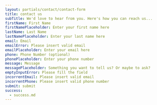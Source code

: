 ```yaml
---
layout: partials/contact/contact-form
title: contact us
subTitle: We'd love to hear from you. Here's how you can reach us...
firstName: First Name
firstNamePlaceholder: Enter your first name here
lastName: Last Name
lastNamePlaceholder: Enter your last name here
email: Email
emailError: Please insert valid email
emailPlaceholder: Enter your email here
phone: Phone Number (optional)
phonePlaceholder: Enter your phone number
message: Message
messagePlaceholder: Something you want to tell us? Or maybe to ask?
emptyInputError: Please fill the field
incorrentEmail: Please insert valid email
incorrentPhone: Please insert valid phone number
submit: submit
success:
  - success.md
---
```

